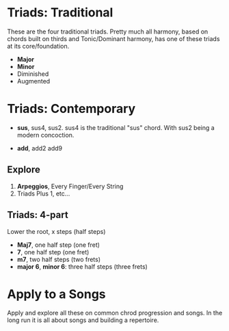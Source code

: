 # Triads: Traditional

These are the four traditional triads. Pretty much all harmony, based on chords built on thirds and Tonic/Dominant harmony, has one of these triads at its core/foundation.

- **Major**
- **Minor**
- Diminished
- Augmented


# Triads: Contemporary

- **sus**, sus4, sus2. sus4 is the traditional "sus" chord. With sus2 being a modern concoction.

- **add**, add2 add9

## Explore

1. **Arpeggios**, Every Finger/Every String
2. Triads Plus 1, etc...


## Triads: 4-part
Lower the root, x steps (half steps)

- **Maj7**, one half step (one fret)
- **7**, one half step (one fret) 
- **m7**, two half steps (two frets)
- **major 6**, **minor 6**: three half steps (three frets) 

# Apply to a Songs

Apply and explore all these on common chrod progression and songs. In the long run it is all about songs and building a repertoire.






